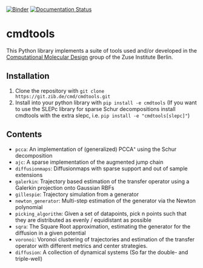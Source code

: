 [![Binder](https://mybinder.org/badge_logo.svg)](https://mybinder.org/v2/gh/zib-cmd/cmdtools/HEAD?filepath=examples)
[![Documentation Status](https://readthedocs.org/projects/cmdtools/badge/?version=latest)](https://cmdtools.readthedocs.io/en/latest/?badge=latest)

# cmdtools

This Python library implements a suite of tools used and/or developed in the [Computational Molecular Design](https://www.zib.de/numeric/cmd) group of the Zuse Institute Berlin.


## Installation

1.  Clone the repository with `git clone https://git.zib.de/cmd/cmdtools.git`
2.  Install into your python library with `pip install -e cmdtools`
    (If you want to use the SLEPc library for sparse Schur decompositions install cmdtools with the extra slepc, i.e. `pip install -e "cmdtools[slepc]"`)

## Contents
*  `pcca`: An implementation of (generalized) PCCA⁺ using the Schur decomposition
*  `ajc`: A sparse implementation of the augmented jump chain
*  `diffusionmaps`: Diffusionmaps with sparse support and out of sample extensions
*  `galerkin`: Trajectory based estimation of the transfer operator using a Galerkin projection onto Gaussian RBFs
*  `gillespie`: Trajectory simulation from a generator
*  `newton_generator`: Multi-step estimation of the generator via the Newton polynomial
*  `picking_algorithm`: Given a set of datapoints, pick n points such that they are distributed as evenly / equidistant as possible
*  `sqra`: The Square Root approximation, estimating the generator for the diffusion in a given potential
*  `voronoi`: Voronoi clustering of trajectories and estimation of the transfer operator with different metrics and center strategies.
*  `diffusion`: A collection of dynamical systems (So far the double- and triple-well)
